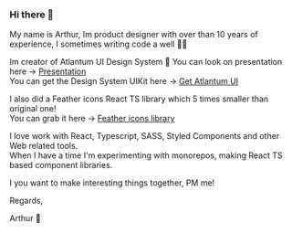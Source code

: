 ### Hi there 👋

My name is Arthur, Im product designer with over than 10 years of experience, I sometimes writing code a well 👨‍💻

Im creator of Atlantum UI Design System 🚀
You can look on presentation here -> <a href="https://www.behance.net/gallery/137324511/Atlantum-UI-Design-System?">Presentation</a> </br>
You can get the Design System UIKit here -> <a href="https://arthurivanov.gumroad.com/l/atlantum-ui?_gl=1*ykc6np*_ga*MjE0MDkzMDQ5NS4xNjQ1MDkxNDUz*_ga_6LJN6D94N6*MTY0NTM2MTk4My45LjAuMTY0NTM2MTk4My4w">Get Atlantum UI</a> </br>

I also did a Feather icons React TS library which 5 times smaller than original one! </br>
You can grab it here -> <a href="https://github.com/ArthurIvanov/feather-icons-react-typescript">Feather icons library</a> </br>

I love work with React, Typescript, SASS, Styled Components and other Web related tools. </br>
When I have a time I'm experimenting with monorepos, making React TS based component libraries. </br>

I you want to make interesting things together, PM me!

Regards,

Arthur 🙂

